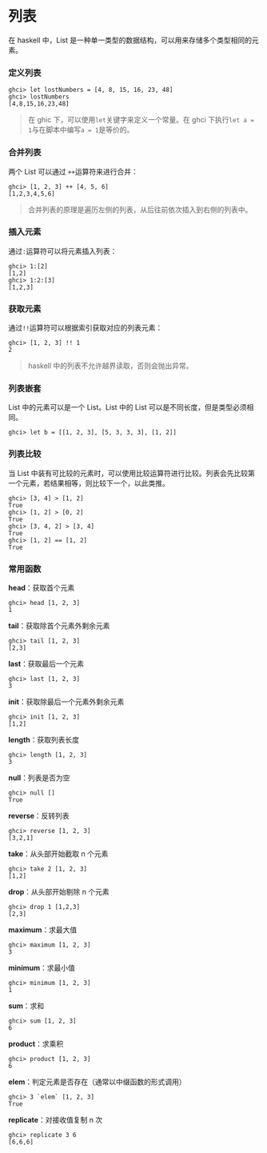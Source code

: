 # 列表

在 haskell 中，List 是一种单一类型的数据结构，可以用来存储多个类型相同的元素。

### 定义列表

```shell
ghci> let lostNumbers = [4, 8, 15, 16, 23, 48]
ghci> lostNumbers
[4,8,15,16,23,48]
```

> 在 ghic 下，可以使用`let`关键字来定义一个常量。在 ghci 下执行`let a = 1`与在脚本中编写`a = 1`是等价的。

### 合并列表

两个 List 可以通过 `++`运算符来进行合并：

```shell
ghci> [1, 2, 3] ++ [4, 5, 6]
[1,2,3,4,5,6]
```

> 合并列表的原理是遍历左侧的列表，从后往前依次插入到右侧的列表中。

### 插入元素

通过`:`运算符可以将元素插入列表：

```shell
ghci> 1:[2]
[1,2]
ghci> 1:2:[3]
[1,2,3]
```

### 获取元素

通过`!!`运算符可以根据索引获取对应的列表元素：

```shell
ghci> [1, 2, 3] !! 1
2
```

> haskell 中的列表不允许越界读取，否则会抛出异常。

### 列表嵌套

List 中的元素可以是一个 List。List 中的 List 可以是不同长度，但是类型必须相同。

```shell
ghci> let b = [[1, 2, 3], [5, 3, 3, 3], [1, 2]]
```

### 列表比较

当 List 中装有可比较的元素时，可以使用比较运算符进行比较。列表会先比较第一个元素，若结果相等，则比较下一个，以此类推。

```shell
ghci> [3, 4] > [1, 2]
True
ghci> [1, 2] > [0, 2]
True
ghci> [3, 4, 2] > [3, 4]
True
ghci> [1, 2] == [1, 2]
True
```

### 常用函数

**head**：获取首个元素

```shell
ghci> head [1, 2, 3]
1
```

**tail**：获取除首个元素外剩余元素

```shell
ghci> tail [1, 2, 3]
[2,3]
```

**last**：获取最后一个元素

```shell
ghci> last [1, 2, 3]
3
```

**init**：获取除最后一个元素外剩余元素

```shell
ghci> init [1, 2, 3]
[1,2]
```

**length**：获取列表长度

```shell
ghci> length [1, 2, 3]
3
```

**null**：列表是否为空

```shell
ghci> null []
True
```

**reverse**：反转列表

```shell
ghci> reverse [1, 2, 3]
[3,2,1]
```

**take**：从头部开始截取 n 个元素

```shell
ghci> take 2 [1, 2, 3]
[1,2]
```

**drop**：从头部开始剔除 n 个元素

```shell
ghci> drop 1 [1,2,3]
[2,3]
```

**maximum**：求最大值

```shell
ghci> maximum [1, 2, 3]
3
```

**minimum**：求最小值

```shell
ghci> minimum [1, 2, 3]
1
```

**sum**：求和

```shell
ghci> sum [1, 2, 3]
6
```

**product**：求乘积

```shell
ghci> product [1, 2, 3]
6
```

**elem**：判定元素是否存在（通常以中缀函数的形式调用）

```shell
ghci> 3 `elem` [1, 2, 3]
True
```

**replicate**：对接收值复制 n 次

```shell
ghci> replicate 3 6
[6,6,6]
```
